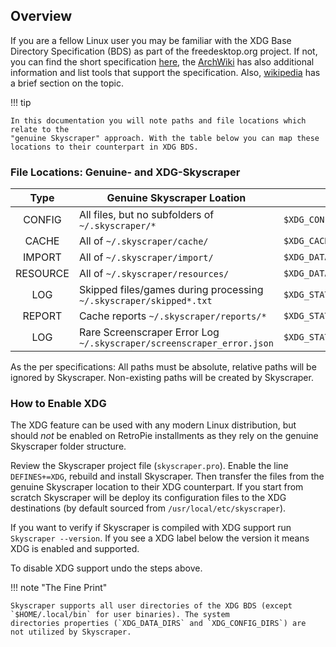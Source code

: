 ## Overview

If you are a fellow Linux user you may be familiar with the XDG Base Directory
Specification (BDS) as part of the freedesktop.org project. If not, you can find
the short specification
[here](https://specifications.freedesktop.org/basedir-spec/latest/), the
[ArchWiki](https://wiki.archlinux.org/title/XDG_Base_Directory) has also
additional information and list tools that support the specification. Also,
[wikipedia](https://en.wikipedia.org/wiki/Freedesktop.org#Base_Directory_Specification)
has a brief section on the topic.

!!! tip

    In this documentation you will note paths and file locations which relate to the
    "genuine Skyscraper" approach. With the table below you can map these
    locations to their counterpart in XDG BDS.

### File Locations: Genuine- and XDG-Skyscraper

|   Type   | Genuine Skyscraper Loation                                            | XDG BDS Location                       |
| :------: | --------------------------------------------------------------------- | -------------------------------------- |
|  CONFIG  | All files, but no subfolders of `~/.skyscraper/*`                     | `$XDG_CONFIG_HOME/skyscraper/`         |
|  CACHE   | All of `~/.skyscraper/cache/`                                         | `$XDG_CACHE_HOME/skyscraper/`          |
|  IMPORT  | All of `~/.skyscraper/import/`                                        | `$XDG_DATA_HOME/skyscraper/import/`    |
| RESOURCE | All of `~/.skyscraper/resources/`                                     | `$XDG_DATA_HOME/skyscraper/resources/` |
|   LOG    | Skipped files/games during processing `~/.skyscraper/skipped*.txt`    | `$XDG_STATE_HOME/skyscraper/`          |
|  REPORT  | Cache reports `~/.skyscraper/reports/*`                               | `$XDG_STATE_HOME/skyscraper/reports/`  |
|   LOG    | Rare Screenscraper Error Log `~/.skyscraper/screenscraper_error.json` | `$XDG_STATE_HOME/skyscraper/`          |

As the per specifications: All paths must be absolute, relative paths will be
ignored by Skyscraper. Non-existing paths will be created by Skyscraper.

### How to Enable XDG

The XDG feature can be used with any modern Linux distribution, but should _not_
be enabled on RetroPie installments as they rely on the genuine Skyscraper
folder structure.

Review the Skyscraper project file (`skyscraper.pro`). Enable the line
`DEFINES+=XDG`, rebuild and install Skyscraper. Then transfer the files from the
genuine Skyscraper location to their XDG counterpart. If you start from scratch
Skyscraper will be deploy its configuration files to the XDG destinations (by
default sourced from `/usr/local/etc/skyscraper`).

If you want to verify if Skyscraper is compiled with XDG support run `Skyscraper
--version`. If you see a XDG label below the version it means XDG is enabled and
supported.

To disable XDG support undo the steps above.

!!! note "The Fine Print"

    Skyscraper supports all user directories of the XDG BDS (except
    `$HOME/.local/bin` for user binaries). The system
    directories properties (`XDG_DATA_DIRS` and `XDG_CONFIG_DIRS`) are
    not utilized by Skyscraper.
